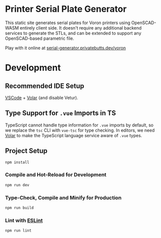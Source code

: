 # Printer Serial Plate Generator

This static site generates serial plates for Voron printers using OpenSCAD-WASM entirely client side. It doesn't require any additional backend services to generate the STLs, and can be extended to support any OpenSCAD-based parametric file.

Play with it online at [serial-generator.privatebutts.dev/voron](https://serial-generator.privatebutts.dev/voron)

# Development

## Recommended IDE Setup

[VSCode](https://code.visualstudio.com/) + [Volar](https://marketplace.visualstudio.com/items?itemName=Vue.volar) (and disable Vetur).

## Type Support for `.vue` Imports in TS

TypeScript cannot handle type information for `.vue` imports by default, so we replace the `tsc` CLI with `vue-tsc` for type checking. In editors, we need [Volar](https://marketplace.visualstudio.com/items?itemName=Vue.volar) to make the TypeScript language service aware of `.vue` types.

## Project Setup

```sh
npm install
```

### Compile and Hot-Reload for Development

```sh
npm run dev
```

### Type-Check, Compile and Minify for Production

```sh
npm run build
```

### Lint with [ESLint](https://eslint.org/)

```sh
npm run lint
```
